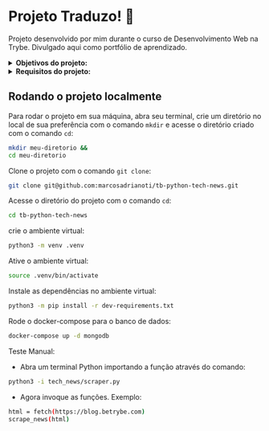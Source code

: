 # Projeto Traduzo! :speech_balloon:
Projeto desenvolvido por mim durante o curso de Desenvolvimento Web na Trybe. Divulgado aqui como portfólio de aprendizado.

<details>
<summary><strong>Objetivos do projeto:</strong></summary>
 
  * Desenvolver uma aplicação que faz consultas em notícias sobre tecnologia utilizando a raspagem de dados no [blog da trybe](https://blog.betrybe.com).
  * Verificar se sou capaz de:
    * Utilizar o terminal interativo do Python
    * Escrever seus próprios módulos e importá-los em outros códigos
    * Aplicar técnicas de raspagem de dados
    * Extrair dados de conteúdo HTML
    * Armazenar os dados obtidos em um banco de dados.
</details>
<details>
<summary><strong> Requisitos do projeto:</strong></summary>

  *  Criar a função `fetch`.
  *  Criar a função `scrape_updates`.
  *  Criar a função `scrape_next_page_link`.
  *  Criar a função `scrape_news`.
  *  Criar a função `get_tech_news` para obter as notícias.
  *  Testar a classe `ReadingPlanService`.
  *  Criar a função `search_by_title`.
  *  Criar a função `search_by_date`.
  *  Criar a função `search_by_category`.
</details>
  
## Rodando o projeto localmente

Para rodar o projeto em sua máquina, abra seu terminal, crie um diretório no local de sua preferência com o comando `mkdir` e acesse o diretório criado com o comando `cd`:

```bash
mkdir meu-diretorio &&
cd meu-diretorio
```

Clone o projeto com o comando `git clone`:

```bash
git clone git@github.com:marcosadrianoti/tb-python-tech-news.git
```

Acesse o diretório do projeto com o comando `cd`:

```bash
cd tb-python-tech-news
```

crie o ambiente virtual:
```bash
python3 -m venv .venv
```

Ative o ambiente virtual:
```bash
source .venv/bin/activate
```

Instale as dependências no ambiente virtual:
```bash
python3 -m pip install -r dev-requirements.txt
```

Rode o docker-compose para o banco de dados:
```bash
docker-compose up -d mongodb
```

Teste Manual:
* Abra um terminal Python importando a função através do comando:
```bash
python3 -i tech_news/scraper.py
```

* Agora invoque as funções. Exemplo:
```bash
html = fetch(https://blog.betrybe.com)
scrape_news(html)
```
